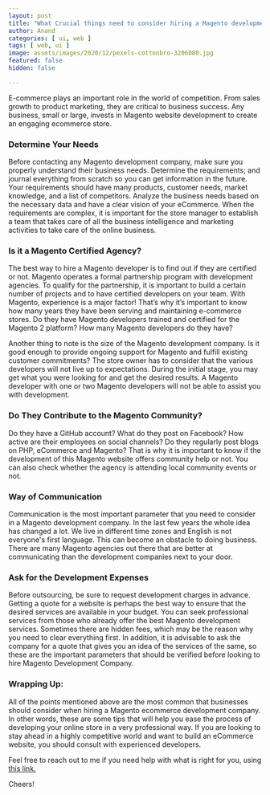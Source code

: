 ```yaml
---
layout: post
title: "What Crucial things need to consider hiring a Magento development company?"
author: Anand
categories: [ ui, web ]
tags: [ web, ui ]
image: assets/images/2020/12/pexels-cottonbro-3206080.jpg
featured: false
hidden: false

---
```


E-commerce plays an important role in the world of competition. From sales growth to product marketing, they are critical to business success. Any business, small or large, invests in Magento website development to create an engaging ecommerce store.


### Determine Your Needs 

Before contacting any Magento development company, make sure you properly understand their business needs.  Determine the requirements;  and journal everything from scratch so you can get information in the future.  Your requirements should have many products, customer needs, market knowledge, and a list of competitors.  Analyze the business needs based on the necessary data and have a clear vision of your eCommerce. When the requirements are complex, it is important for the store manager to establish a team that takes care of all the business intelligence and marketing activities to take care of the online business. 

### Is it a Magento Certified Agency?

The best way to hire a Magento developer is to find out if they are certified or not.  Magento operates a formal partnership program with development agencies.  To qualify for the partnership, it is important to build a certain number of projects and to have certified developers on your team.  With Magento, experience is a major factor!  That’s why it’s important to know how many years they have been serving and maintaining e-commerce stores.  Do they have Magento developers trained and certified for the Magento 2 platform?  How many Magento developers do they have? 

Another thing to note is the size of the Magento development company.  Is it good enough to provide ongoing support for Magento and fulfill existing customer commitments?  The store owner has to consider that the various developers will not live up to expectations.  During the initial stage, you may get what you were looking for and get the desired results.  A Magento developer with one or two Magento developers will not be able to assist you with development.

### Do They Contribute to the Magento Community?

Do they have a GitHub account?  What do they post on Facebook?  How active are their employees on social channels?  Do they regularly post blogs on PHP, eCommerce and Magento?  That is why it is important to know if the development of this Magento website offers community help or not.  You can also check whether the agency is attending local community events or not. 

### Way of Communication

Communication is the most important parameter that you need to consider in a Magento development company.  In the last few years the whole idea has changed a lot.  We live in different time zones and English is not everyone's first language. This can become an obstacle to doing business.  There are many Magento agencies out there that are better at communicating than the development companies next to your door. 

### Ask for the Development Expenses

Before outsourcing, be sure to request development charges in advance.  Getting a quote for a website is perhaps the best way to ensure that the desired services are available in your budget.  You can seek professional services from those who already offer the best Magento development services.  Sometimes there are hidden fees, which may be the reason why you need to clear everything first.  In addition, it is advisable to ask the company for a quote that gives you an idea of ​​the services of the same, so these are the important parameters that should be verified before looking to hire Magento Development Company. 
 
### Wrapping Up:

All of the points mentioned above are the most common that businesses should consider when hiring a Magento ecommerce development company.  In other words, these are some tips that will help you ease the process of developing your online store in a very professional way.  If you are looking to stay ahead in a highly competitive world and want to build an eCommerce website, you should consult with experienced developers. 

Feel free to reach out to me if you need help with what is right for you, using <a href="https://www.calendly.com/ahyconsulting/book" target="\_blank">this link.</a>

Cheers!






